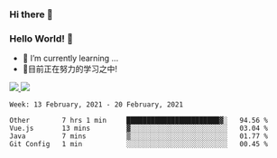### Hi there 👋
### Hello World! 🙌

- 🌱 I’m currently learning ...
- 📖目前正在努力的学习之中!

<a href="https://github.com/anuraghazra/github-readme-stats">
  <img src="https://github-readme-stats.vercel.app/api?username=keyboardWithDream&show_icons=true&repo=github-readme-stats" />
</a>
<a href="https://github.com/anuraghazra/convoychat">
  <img src="https://github-readme-stats.vercel.app/api/top-langs/?username=keyboardWithDream&layout=compact&repo=convoychat" />
</a>



<!--START_SECTION:waka-->
```text
Week: 13 February, 2021 - 20 February, 2021

Other        7 hrs 1 min     ███████████████████████▓░   94.56 % 
Vue.js       13 mins         ▓░░░░░░░░░░░░░░░░░░░░░░░░   03.04 % 
Java         7 mins          ▒░░░░░░░░░░░░░░░░░░░░░░░░   01.77 % 
Git Config   1 min           ░░░░░░░░░░░░░░░░░░░░░░░░░   00.45 % 
```
<!--END_SECTION:waka-->
